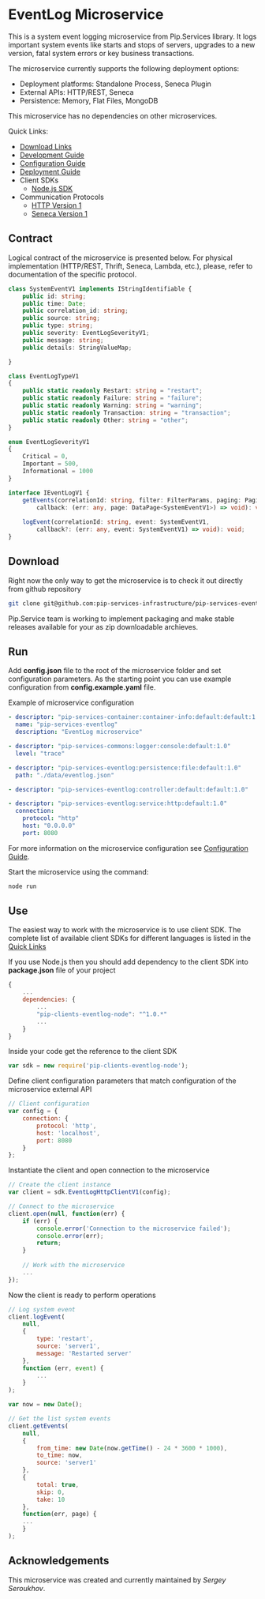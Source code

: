 # EventLog Microservice

This is a system event logging microservice from Pip.Services library. 
It logs important system events like starts and stops of servers,
upgrades to a new version, fatal system errors or key business transactions.

The microservice currently supports the following deployment options:
* Deployment platforms: Standalone Process, Seneca Plugin
* External APIs: HTTP/REST, Seneca
* Persistence: Memory, Flat Files, MongoDB

This microservice has no dependencies on other microservices.

<a name="links"></a> Quick Links:

* [Download Links](doc/Downloads.md)
* [Development Guide](doc/Development.md)
* [Configuration Guide](doc/Configuration.md)
* [Deployment Guide](doc/Deployment.md)
* Client SDKs
  - [Node.js SDK](https://github.com/pip-services/pip-clients-eventlog-node)
* Communication Protocols
  - [HTTP Version 1](doc/HttpProtocolV1.md)
  - [Seneca Version 1](doc/SenecaProtocolV1.md)

##  Contract

Logical contract of the microservice is presented below. For physical implementation (HTTP/REST, Thrift, Seneca, Lambda, etc.),
please, refer to documentation of the specific protocol.

```typescript
class SystemEventV1 implements IStringIdentifiable {
    public id: string;
    public time: Date;
    public correlation_id: string;
    public source: string;
    public type: string;
    public severity: EventLogSeverityV1;
    public message: string;
    public details: StringValueMap;

}

class EventLogTypeV1
{
    public static readonly Restart: string = "restart";
    public static readonly Failure: string = "failure";
    public static readonly Warning: string = "warning";
    public static readonly Transaction: string = "transaction";
    public static readonly Other: string = "other";
}

enum EventLogSeverityV1
{
    Critical = 0,
    Important = 500,
    Informational = 1000
}

interface IEventLogV1 {
    getEvents(correlationId: string, filter: FilterParams, paging: PagingParams, 
        callback: (err: any, page: DataPage<SystemEventV1>) => void): void;
    
    logEvent(correlationId: string, event: SystemEventV1, 
        callback?: (err: any, event: SystemEventV1) => void): void;
}
```

## Download

Right now the only way to get the microservice is to check it out directly from github repository
```bash
git clone git@github.com:pip-services-infrastructure/pip-services-eventlog-node.git
```

Pip.Service team is working to implement packaging and make stable releases available for your 
as zip downloadable archieves.

## Run

Add **config.json** file to the root of the microservice folder and set configuration parameters.
As the starting point you can use example configuration from **config.example.yaml** file. 

Example of microservice configuration
```yaml
- descriptor: "pip-services-container:container-info:default:default:1.0"
  name: "pip-services-eventlog"
  description: "EventLog microservice"

- descriptor: "pip-services-commons:logger:console:default:1.0"
  level: "trace"

- descriptor: "pip-services-eventlog:persistence:file:default:1.0"
  path: "./data/eventlog.json"

- descriptor: "pip-services-eventlog:controller:default:default:1.0"

- descriptor: "pip-services-eventlog:service:http:default:1.0"
  connection:
    protocol: "http"
    host: "0.0.0.0"
    port: 8080
```
 
For more information on the microservice configuration see [Configuration Guide](Configuration.md).

Start the microservice using the command:
```bash
node run
```

## Use

The easiest way to work with the microservice is to use client SDK. 
The complete list of available client SDKs for different languages is listed in the [Quick Links](#links)

If you use Node.js then you should add dependency to the client SDK into **package.json** file of your project
```javascript
{
    ...
    dependencies: {
        ...
        "pip-clients-eventlog-node": "^1.0.*"
        ...
    }
}
```

Inside your code get the reference to the client SDK
```javascript
var sdk = new require('pip-clients-eventlog-node');
```

Define client configuration parameters that match configuration of the microservice external API
```javascript
// Client configuration
var config = {
    connection: {
        protocol: 'http',
        host: 'localhost', 
        port: 8080
    }
};
```

Instantiate the client and open connection to the microservice
```javascript
// Create the client instance
var client = sdk.EventLogHttpClientV1(config);

// Connect to the microservice
client.open(null, function(err) {
    if (err) {
        console.error('Connection to the microservice failed');
        console.error(err);
        return;
    }
    
    // Work with the microservice
    ...
});
```

Now the client is ready to perform operations
```javascript
// Log system event
client.logEvent(
    null,
    {
        type: 'restart',
        source: 'server1',
        message: 'Restarted server'
    },
    function (err, event) {
        ...
    }
);
```

```javascript
var now = new Date();

// Get the list system events
client.getEvents(
    null,
    {
        from_time: new Date(now.getTime() - 24 * 3600 * 1000),
        to_time: now,
        source: 'server1'
    },
    {
        total: true,
        skip: 0, 
        take: 10  
    },
    function(err, page) {
    ...    
    }
);
```    

## Acknowledgements

This microservice was created and currently maintained by *Sergey Seroukhov*.

